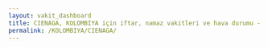 ```yaml
---
layout: vakit_dashboard
title: CIENAGA, KOLOMBIYA için iftar, namaz vakitleri ve hava durumu - ilçe/eyalet seç
permalink: /KOLOMBIYA/CIENAGA/
---
```


<script type="text/javascript">
  var GLOBAL_COUNTRY = 'KOLOMBIYA';
  var GLOBAL_CITY = 'CIENAGA';
  var GLOBAL_STATE = '';
  var lat = 72;
  var lon = 21;
</script>
